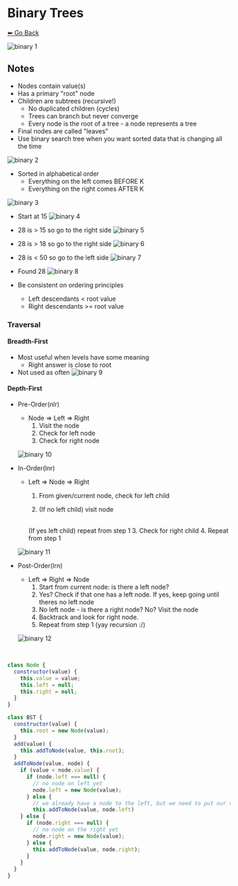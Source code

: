 # Binary Trees
[⬅ Go Back](/week6.md)


![binary 1](/images/tree-adt.png)
## Notes
- Nodes contain value(s)
- Has a primary "root" node
- Children are subtrees (recursive!)
  - No duplicated children (cycles)
  - Trees can branch but never converge
  - Every node is the root of a tree - a node represents a tree
- Final nodes are called "leaves"
- Use binary search tree when you want sorted data that is changing all the time

![binary 2](/images/binary-tree-2.png)
- Sorted in alphabetical order
  - Everything on the left comes BEFORE K
  - Everything on the right comes AFTER K

![binary 3](/images/binary-tree-3.png)
- Start at 15
![binary 4](/images/binary-tree-4.png)
- 28 is > 15 so go to the right side
![binary 5](/images/binary-tree-5.png)
- 28 is > 18 so go to the right side
![binary 6](/images/binary-tree-6.png)
- 28 is < 50 so go to the left side
![binary 7](/images/binary-tree-7.png)
- Found 28
![binary 8](/images/binary-tree-8.png)

- Be consistent on ordering principles
  - Left descendants < root value
  - Right descendants >= root value 

### Traversal
#### Breadth-First
- Most useful when levels have some meaning
  - Right answer is close to root
- Not used as often
![binary 9](/images/binary-tree-9.png)

#### Depth-First
- Pre-Order(nlr)
  - Node => Left => Right
    1. Visit the node
    2. Check for left node
    3. Check for right node

  ![binary 10](/images/pre-order-tree.png)
- In-Order(lnr)
  - Left => Node => Right
    1. From given/current node, check for left child

    2.  (If no left child) visit node
    <br>
        (If yes left child) repeat from step 1
    3.  Check for right child
    4. Repeat from step 1
  
  ![binary 11](/images/in-order-tree.png)

- Post-Order(lrn)
  - Left => Right => Node
    1. Start from current node: is there a left node?
    2. Yes? Check if that one has a left node. If yes, keep going until theres no left node
    3. No left node - is there a right node? No? Visit the node
    4. Backtrack and look for right node. 
    5. Repeat from step 1 (yay recursion :/)

  ![binary 12](/images/post-order-tree.png)

<br>

```Javascript
class Node {
  constructor(value) {
    this.value = value;
    this.left = null;
    this.right = null;
  }
}

class BST {
  constructor(value) {
    this.root = new Node(value);
  }
  add(value) {
    this.addToNode(value, this.root);
  }
  addToNode(value, node) {
    if (value < node.value) {
      if (node.left === null) {
        // no node on left yet
        node.left = new Node(value);
      } else {
        // we already have a node to the left, but we need to put our value somewhere over there!
        this.addToNode(value, node.left)
    } else {
      if (node.right === null) {
        // no node on the right yet
        node.right = new Node(value);
      } else {
        this.addToNode(value, node.right);
      }
    }
  }
}
```